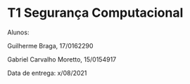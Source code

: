 # T1 Segurança Computacional

Alunos: 

Guilherme Braga, 17/0162290

Gabriel Carvalho Moretto, 15/0154917

Data de entrega: x/08/2021
